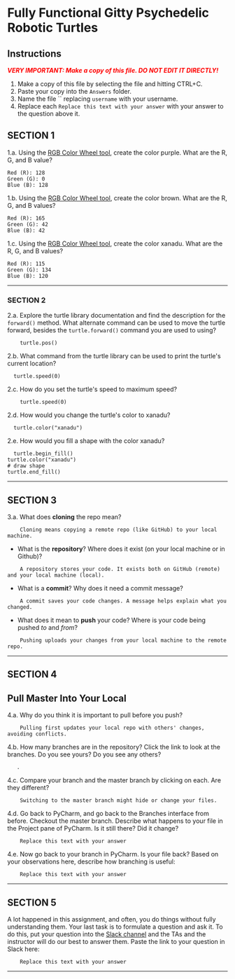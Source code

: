 # Fully Functional Gitty Psychedelic Robotic Turtles

## Instructions

**_<span style="color:red">
    VERY IMPORTANT: Make a copy of this file. DO NOT EDIT IT DIRECTLY!
</span>_**

1. Make a copy of this file by selecting the file and hitting CTRL+C. 
2. Paste your copy into the `Answers` folder.
3. Name the file `` replacing `username` with your username.
4. Replace each `Replace this text with your answer` with your answer to the question above it.

## SECTION 1

1.a. Using the [RGB Color Wheel tool](https://colorspire.com/rgb-color-wheel/), create the color purple. 
     What are the R, G, and B value?
```
Red (R): 128
Green (G): 0
Blue (B): 128
```

1.b. Using the [RGB Color Wheel tool](https://colorspire.com/rgb-color-wheel/), create the color brown. 
     What are the R, G, and B values? 

```
Red (R): 165
Green (G): 42
Blue (B): 42
```

1.c. Using the [RGB Color Wheel tool](https://colorspire.com/rgb-color-wheel/), create the color xanadu. 
     What are the R, G, and B values?

```
Red (R): 115
Green (G): 134
Blue (B): 120
```

---

### SECTION 2

2.a. Explore the turtle library documentation and find the description for the 
     `forward()` method. What alternate command can be used to move the turtle forward, 
     besides the `turtle.forward()` command you are used to using?

```
    turtle.pos()
```

2.b. What command from the turtle library can be used to print the turtle's current 
   location?
   
```
  turtle.speed(0)
```

2.c. How do you set the turtle's speed to maximum speed?
   
```
    turtle.speed(0)
```

2.d. How would you change the turtle's color to xanadu? 

```
  turtle.color("xanadu")
```

2.e. How would you fill a shape with the color xanadu?

```
  turtle.begin_fill()
turtle.color("xanadu")
# draw shape
turtle.end_fill()
```

---

## SECTION 3

3.a. What does **cloning** the repo mean?

```
    Cloning means copying a remote repo (like GitHub) to your local machine.
```


- What is the **repository**? Where does it exist (on your local machine or in Github)?

```
    A repository stores your code. It exists both on GitHub (remote) and your local machine (local).
```


- What is a **commit**? Why does it need a commit message?

```
    A commit saves your code changes. A message helps explain what you changed.
```


- What does it mean to **push** your code? Where is your code being pushed _to_ and _from_?

```
    Pushing uploads your changes from your local machine to the remote repo.
```

---

## SECTION 4

## Pull Master Into Your Local

4.a. Why do you think it is important to pull before you push?

```
    Pulling first updates your local repo with others' changes, avoiding conflicts.
```

4.b. How many branches are in the repository?
     Click the link to look at the branches. Do you see yours? Do you see any others? 

```
   .
```


4.c. Compare your branch and the master branch by clicking on each. Are they different?

```
    Switching to the master branch might hide or change your files.
```


4.d. Go back to PyCharm, and go back to the Branches interface from before. Checkout the 
     master branch.
     Describe what happens to your file in the Project pane of PyCharm. Is it still 
     there? Did it change?

```
    Replace this text with your answer
```


4.e. Now go back to your branch in PyCharm. Is your file back? Based on your observations
     here, describe how branching is useful:

```
    Replace this text with your answer
```

---

## SECTION 5

A lot happened in this assignment, and often, you do things without fully understanding them. Your last task is to 
formulate a question and ask it. To do this, put your question into the [Slack channel](https://bereacs.slack.com/archives/C3QACGH8R) and the TAs and the 
instructor will do our best to answer them. Paste the link to your question in Slack here:

```
    Replace this text with your answer
```

---